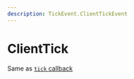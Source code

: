 ```yaml
---
description: TickEvent.ClientTickEvent
---
```


# ClientTick

Same as [`tick` callback](../tick.md)
